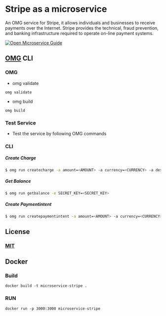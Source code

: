 # Stripe as a microservice
An OMG service for Stripe, it allows individuals and businesses to receive payments over the Internet. Stripe provides the technical, fraud prevention, and banking infrastructure required to operate on-line payment systems.

[![Open Microservice Guide](https://img.shields.io/badge/OMG-enabled-brightgreen.svg?style=for-the-badge)](https://microservice.guide)

## [OMG](hhttps://microservice.guide) CLI

### OMG

* omg validate
```
omg validate
```
* omg build
```
omg build
```
### Test Service

* Test the service by following OMG commands

### CLI

##### Create Charge
```sh
$ omg run createcharge -a amount=<AMOUNT> -a currency=<CURRENCY> -a description=<DESCRIPTION> -e SECRET_KEY=<SECRET_KEY>
```
##### Get Balance
```sh
$ omg run getbalance -e SECRET_KEY=<SECRET_KEY>
```
##### Create Paymentintent
```sh
$ omg run createpaymentintent -a amount=<AMOUNT> -a currency=<CURRENCY> -e SECRET_KEY=<SECRET_KEY>
```
## License
### [MIT](https://choosealicense.com/licenses/mit/)

## Docker
### Build
```
docker build -t microservice-stripe .
```
### RUN
```
docker run -p 3000:3000 microservice-stripe
```